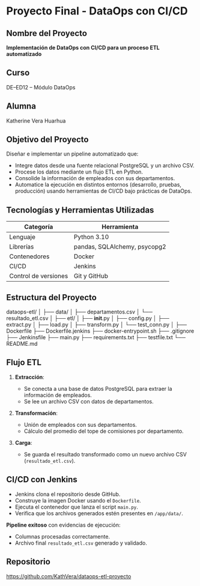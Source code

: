 # Proyecto Final - DataOps con CI/CD

## Nombre del Proyecto
**Implementación de DataOps con CI/CD para un proceso ETL automatizado**

## Curso
DE–ED12 – Módulo DataOps

## Alumna
Katherine Vera Huarhua


## Objetivo del Proyecto
Diseñar e implementar un pipeline automatizado que:
- Integre datos desde una fuente relacional PostgreSQL y un archivo CSV.
- Procese los datos mediante un flujo ETL en Python.
- Consolide la información de empleados con sus departamentos.
- Automatice la ejecución en distintos entornos (desarrollo, pruebas, producción) usando herramientas de CI/CD bajo prácticas de DataOps.


## Tecnologías y Herramientas Utilizadas

| Categoría        | Herramienta                      |
|------------------|----------------------------------|
| Lenguaje         | Python 3.10                      |
| Librerías        | pandas, SQLAlchemy, psycopg2     |
| Contenedores     | Docker                           |
| CI/CD            | Jenkins                          |
| Control de versiones | Git y GitHub                 |


## Estructura del Proyecto

dataops-etl/
│
├── data/
│   ├── departamentos.csv
│   └── resultado_etl.csv
│
├── etl/
│   ├── __init__.py
│   ├── config.py
│   ├── extract.py
│   ├── load.py
│   ├── transform.py
│   └── test_conn.py
│
├── Dockerfile
├── Dockerfile.jenkins
├── docker-entrypoint.sh
├── .gitignore
├── Jenkinsfile
├── main.py
├── requirements.txt
├── testfile.txt
└── README.md


## Flujo ETL

1. **Extracción**:  
   - Se conecta a una base de datos PostgreSQL para extraer la información de empleados.
   - Se lee un archivo CSV con datos de departamentos.

2. **Transformación**:  
   - Unión de empleados con sus departamentos.
   - Cálculo del promedio del tope de comisiones por departamento.

3. **Carga**:  
   - Se guarda el resultado transformado como un nuevo archivo CSV (`resultado_etl.csv`).


## CI/CD con Jenkins

- Jenkins clona el repositorio desde GitHub.
- Construye la imagen Docker usando el `Dockerfile`.
- Ejecuta el contenedor que lanza el script `main.py`.
- Verifica que los archivos generados estén presentes en `/app/data/`.

**Pipeline exitoso** con evidencias de ejecución:
- Columnas procesadas correctamente.
- Archivo final `resultado_etl.csv` generado y validado.


## Repositorio
https://github.com/KathVera/dataops-etl-proyecto
